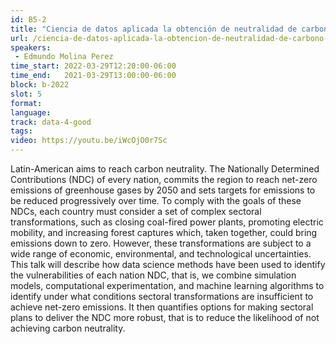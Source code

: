 ```yaml
---
id: B5-2
title: "Ciencia de datos aplicada la obtención de neutralidad de carbono en Latinoamérica"
url: /ciencia-de-datos-aplicada-la-obtencion-de-neutralidad-de-carbono-en-latinoamerica
speakers:
 - Edmundo Molina Perez
time_start: 2022-03-29T12:20:00-06:00
time_end:   2021-03-29T13:00:00-06:00
block: b-2022
slot: 5
format: 
language: 
track: data-4-good
tags:
video: https://youtu.be/iWcOjO0r7Sc
---
```


Latin-American aims to reach carbon neutrality. The Nationally Determined Contributions (NDC) of every nation, commits the region to reach net-zero emissions of greenhouse gases by 2050 and sets targets for emissions to be reduced progressively over time. To comply with the goals of these NDCs, each country must consider a set of complex sectoral transformations, such as closing coal-fired power plants, promoting electric mobility, and increasing forest captures which, taken together, could bring emissions down to zero. However, these transformations are subject to a wide range of economic, environmental, and technological uncertainties. This talk will describe how data science methods have been used to identify the vulnerabilities of each nation NDC, that is, we combine simulation models, computational experimentation, and machine learning algorithms to identify under what conditions sectoral transformations are insufficient to achieve net-zero emissions. It then quantifies options for making sectoral plans to deliver the NDC more robust, that is to reduce the likelihood of not achieving carbon neutrality.
